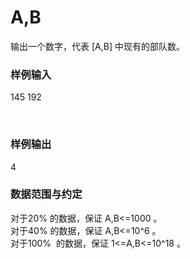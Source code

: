 

# A,B


输出一个数字，代表 [A,B] 中现有的部队数。 <br/>
<h3>
	样例输入
</h3>
<p>
	145 192
</p>
<p>
	<br/>
</p>
<h3>
	样例输出
</h3>
4 <br/>
<h3>
	数据范围与约定
</h3>
对于20% 的数据，保证 A,B&lt;=1000 。 <br/>
对于40% 的数据，保证 A,B&lt;=10^6 。 <br/>
对于100%  的数据，保证 1&lt;=A,B&lt;=10^18 。
<p>
	<br/>
</p>
